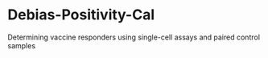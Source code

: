 # Debias-Positivity-Cal
Determining vaccine responders using single-cell assays and paired control samples
